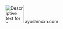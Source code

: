 <div align="start">
  <img src="https://i.ibb.co/BHswZg97/twitter-banner.png" alt="Descriptive text for the image" style="max-width: 60px; height: 60px;">
  <a href="https://ayushmxxn.com/" target="_blank" style="text-decoration: none; color: inherit;">ayushmxxn.com</a>
</div>
